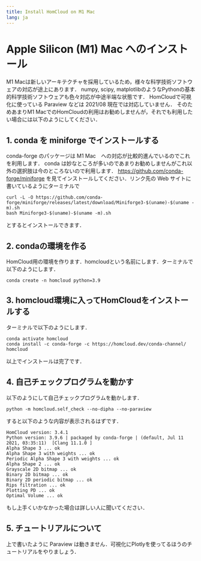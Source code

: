```yaml
---
title: Install HomCloud on M1 Mac
lang: ja
---
```


# Apple Silicon (M1) Mac へのインストール

M1 Macは新しいアーキテクチャを採用しているため，様々な科学技術ソフトウェアの対応が途上にあります．
numpy, scipy, matplotlibのようなPythonの基本的科学技術ソフトウェアも色々対応が中途半端な状態です．
HomCloudで可視化に使っている Paraview などは 2021/08 現在では対応していません．
そのためあまりM1 MacでのHomCloudの利用はお勧めしませんが，それでも利用したい場合には以下のようにしてください．

## 1. conda を miniforge でインストールする
conda-forge のパッケージは M1 Mac　への対応が比較的進んでいるのでこれを利用します．
conda は妙なところが多いのであまりお勧めしませんがこれ以外の選択肢は今のところないので利用します．
<https://github.com/conda-forge/miniforge> を見てインストールしてください．リンク先の Web サイトに書いているようにターミナルで

    curl -L -O https://github.com/conda-forge/miniforge/releases/latest/download/Miniforge3-$(uname)-$(uname -m).sh
    bash Miniforge3-$(uname)-$(uname -m).sh

とするとインストールできます．

## 2. condaの環境を作る

HomCloud用の環境を作ります．homcloudという名前にします．ターミナルで以下のようにします．

    conda create -n homcloud python=3.9

## 3. homcloud環境に入ってHomCloudをインストールする

ターミナルで以下のようにします．

    conda activate homcloud
    conda install -c conda-forge -c https://homcloud.dev/conda-channel/ homcloud

以上でインストールは完了です．

## 4. 自己チェックプログラムを動かす

以下のようにして自己チェックプログラムを動かします．

    python -m homcloud.self_check --no-dipha --no-paraview

すると以下のような内容が表示されるはずです．

    HomCloud version: 3.4.1
    Python version: 3.9.6 | packaged by conda-forge | (default, Jul 11 2021, 03:35:11)  [Clang 11.1.0 ]
    Alpha Shape 3 ... ok
    Alpha Shape 3 with weights ... ok
    Periodic Alpha Shape 3 with weights ... ok
    Alpha Shape 2 ... ok
    Grayscale 2D bitmap ... ok
    Binary 2D bitmap ... ok
    Binary 2D periodic bitmap ... ok
    Rips filtration ... ok
    Plotting PD ... ok
    Optimal Volume ... ok

もし上手くいかなかった場合は詳しい人に聞いてください．

## 5. チュートリアルについて

上で書いたように Paraview は動きません．可視化にPlotlyを使ってるほうのチュートリアルをやりましょう．
